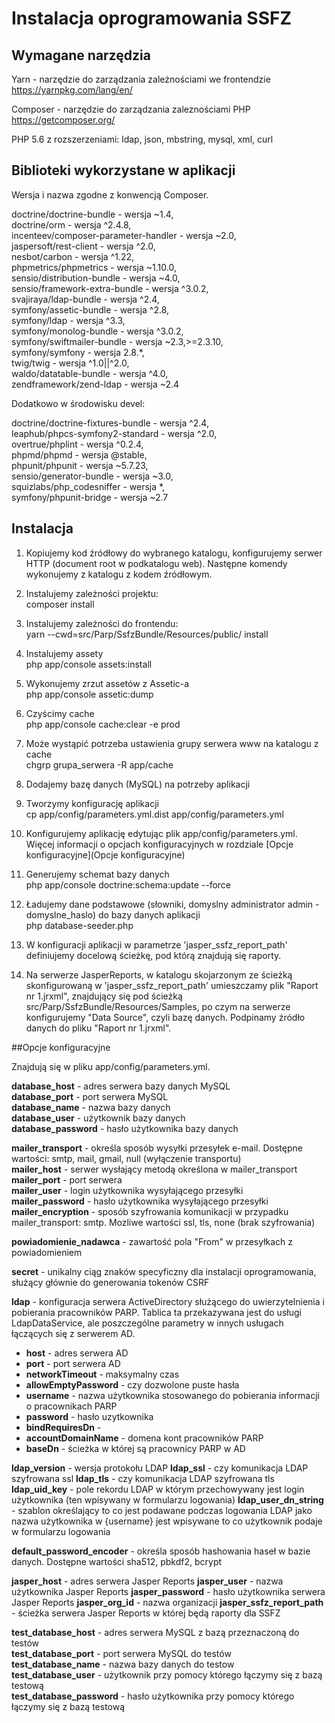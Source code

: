 ﻿# Instalacja oprogramowania SSFZ

## Wymagane narzędzia

Yarn - narzędzie do zarządzania zależnościami we frontendzie https://yarnpkg.com/lang/en/

Composer - narzędzie do zarządzania zaleznościami PHP https://getcomposer.org/

PHP 5.6
z rozszerzeniami:
ldap, json, mbstring, mysql, xml, curl

## Biblioteki wykorzystane w aplikacji

Wersja i nazwa zgodne z konwencją Composer.

doctrine/doctrine-bundle - wersja ~1.4,  
doctrine/orm - wersja ^2.4.8,  
incenteev/composer-parameter-handler - wersja ~2.0,  
jaspersoft/rest-client - wersja ^2.0,  
nesbot/carbon - wersja ^1.22,  
phpmetrics/phpmetrics - wersja ~1.10.0,  
sensio/distribution-bundle - wersja ~4.0,  
sensio/framework-extra-bundle - wersja ^3.0.2,  
svajiraya/ldap-bundle - wersja ^2.4,  
symfony/assetic-bundle - wersja ^2.8,  
symfony/ldap - wersja ^3.3,  
symfony/monolog-bundle - wersja ^3.0.2,  
symfony/swiftmailer-bundle - wersja ~2.3,>=2.3.10,  
symfony/symfony - wersja 2.8.*,  
twig/twig - wersja ^1.0||^2.0,  
waldo/datatable-bundle - wersja ^4.0,  
zendframework/zend-ldap - wersja ~2.4  

Dodatkowo w środowisku devel:

doctrine/doctrine-fixtures-bundle - wersja ^2.4,  
leaphub/phpcs-symfony2-standard - wersja ^2.0,  
overtrue/phplint - wersja ^0.2.4,  
phpmd/phpmd - wersja @stable,  
phpunit/phpunit - wersja ~5.7.23,  
sensio/generator-bundle - wersja ~3.0,  
squizlabs/php_codesniffer - wersja *,  
symfony/phpunit-bridge - wersja ~2.7  


## Instalacja

1. Kopiujemy kod źródłowy do wybranego katalogu, konfigurujemy serwer HTTP (document root w podkatalogu web). Następne komendy wykonujemy z katalogu z kodem źródłowym.

2. Instalujemy zależności projektu:  
composer install

3. Instalujemy zależności do frontendu:  
yarn --cwd=src/Parp/SsfzBundle/Resources/public/ install

4. Instalujemy assety  
php app/console assets:install

5. Wykonujemy zrzut assetów z Assetic-a  
php app/console assetic:dump

6. Czyścimy cache  
php app/console cache:clear -e prod

7. Może wystąpić potrzeba ustawienia grupy serwera www na katalogu z cache  
chgrp grupa_serwera -R app/cache

8. Dodajemy bazę danych (MySQL) na potrzeby aplikacji  

9. Tworzymy konfigurację aplikacji  
cp app/config/parameters.yml.dist app/config/parameters.yml

10. Konfigurujemy aplikację edytując plik app/config/parameters.yml. Więcej informacji o opcjach konfiguracyjnych w rozdziale [Opcje konfiguracyjne](Opcje konfiguracyjne)

11. Generujemy schemat bazy danych  
php app/console doctrine:schema:update --force

12. Ładujemy dane podstawowe (słowniki, domyslny administrator admin - domyslne_haslo) do bazy danych aplikacji  
php database-seeder.php 

13. W konfiguracji aplikacji w parametrze 'jasper_ssfz_report_path' definiujemy docelową ścieżkę, pod którą znajdują się raporty.

14. Na serwerze JasperReports, w katalogu skojarzonym ze ścieżką skonfigurowaną w 'jasper_ssfz_report_path' umieszczamy plik "Raport nr 1.jrxml", znajdujący się pod ścieżką src/Parp/SsfzBundle/Resources/Samples, po czym na serwerze konfigurujemy "Data Source", czyli bazę danych. Podpinamy źródło danych do pliku "Raport nr 1.jrxml".

##Opcje konfiguracyjne

Znajdują się w pliku app/config/parameters.yml. 

**database_host** - adres serwera bazy danych MySQL  
**database_port** - port serwera MySQL  
**database_name** - nazwa bazy danych  
**database_user** - użytkownik bazy danych  
**database_password** - hasło użytkownika bazy danych  

**mailer_transport** - określa sposób wysyłki przesyłek e-mail. Dostępne wartości: smtp, mail, gmail, null (wyłączenie transportu)  
**mailer_host** - serwer wysłający metodą określona w mailer_transport  
**mailer_port** - port serwera  
**mailer_user** - login użytkownika wysyłającego przesyłki  
**mailer_password** - hasło użytkownika wysyłającego przesyłki  
**mailer_encryption** - sposób szyfrowania komunikacji w przypadku mailer_transport: smtp. Mozliwe wartości ssl, tls, none (brak szyfrowania)  

**powiadomienie_nadawca** - zawartość pola "From" w przesyłkach z powiadomieniem  

**secret** - unikalny ciąg znaków specyficzny dla instalacji oprogramowania, służący głównie do generowania tokenów CSRF 

**ldap** - konfiguracja serwera ActiveDirectory służącego do uwierzytelnienia i pobierania pracowników PARP. Tablica ta przekazywana jest do usługi LdapDataService, ale poszczególne parametry w innych usługach łączących się z serwerem AD. 

* **host** - adres serwera AD
* **port** - port serwera AD
* **networkTimeout** - maksymalny czas 
* **allowEmptyPassword** - czy dozwolone puste hasła
* **username** - nazwa użytkownika stosowanego do pobierania informacji o pracownikach PARP
* **password** - hasło uzytkownika
* **bindRequiresDn** - 
* **accountDomainName** - domena kont pracowników PARP
* **baseDn** - ścieżka w której są pracownicy PARP w AD

**ldap_version** - wersja protokołu LDAP
**ldap_ssl** - czy komunikacja LDAP szyfrowana ssl
**ldap_tls** - czy komunikacja LDAP szyfrowana tls
**ldap_uid_key** - pole rekordu LDAP w którym przechowywany jest login użytkownika (ten wpisywany w formularzu logowania) 
**ldap_user_dn_string** - szablon określający to co jest podawane podczas logowania LDAP jako nazwa użytkownika w {username} jest wpisywane to co użytkownik podaje w formularzu logowania

**default_password_encoder** - określa sposób hashowania haseł w bazie danych. Dostępne wartości sha512, pbkdf2, bcrypt

**jasper_host** - adres serwera Jasper Reports
**jasper_user** - nazwa użytkownika Jasper Reports
**jasper_password** - hasło użytkownika serwera Jasper Reports
**jasper_org_id** - nazwa organizacji
**jasper_ssfz_report_path** - ścieżka serwera Jasper Reports w której będą raporty dla SSFZ


**test_database_host** - adres serwera MySQL z bazą przeznaczoną do testów  
**test_database_port** - port serwera MySQL do testów  
**test_database_name** - nazwa bazy danych do testow  
**test_database_user** - użytkownik przy pomocy którego łączymy się z bazą testową  
**test_database_password** - hasło użytkownika przy pomocy którego łączymy się z bazą testową